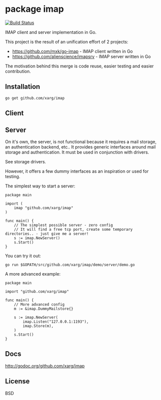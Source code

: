 package imap
============

[![Build Status](https://travis-ci.org/xarg/imap.svg?branch=master)](https://travis-ci.org/xarg/imap)

IMAP client and server implementation in Go.

This project is the result of an unification effort of 2 projects:

* https://github.com/mxk/go-imap - IMAP client written in Go
* https://github.com/alienscience/imapsrv - IMAP server written in Go


The motivation behind this merge is code reuse, easier testing and easier contribution.

Installation
------------

```
go get github.com/xarg/imap
```


Client
------


Server
------

On it's own, the server, is not functional because it requires a mail storage, an authentication backend, etc..
It provides generic interfaces around mail storage and authentication. It must be used in conjunction with drivers.

See storage drivers.


However, it offers a few dummy interfaces as an inspiration or used for testing.


The simplest way to start a server:


```
package main

import (
    imap "github.com/xarg/imap"
)

func main() {
    // The simplest possible server - zero config
    // It will find a free tcp port, create some temporary directories.. - just give me a server!
    s := imap.NewServer()
    s.Start()
}
```

You can try it out:

```
go run $GOPATH/src/github.com/xarg/imap/demo/server/demo.go
```


A more advanced example:

```
package main

import "github.com/xarg/imap"

func main() {
    // More advanced config
    m := &imap.DummyMailstore{}

    s := imap.NewServer(
        imap.Listen("127.0.0.1:1193"),
        imap.Store(m),
    )
    s.Start()
}

```


Docs
----

http://godoc.org/github.com/xarg/imap

License
-------

BSD
